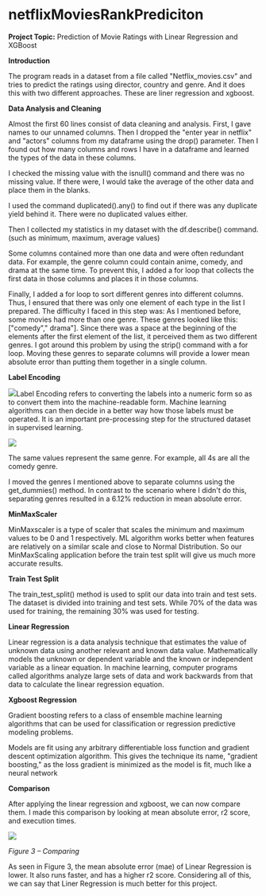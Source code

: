 # netflixMoviesRankPrediciton

**Project Topic:** Prediction of Movie Ratings with Linear Regression and XGBoost

**Introduction**

The program reads in a dataset from a file called "Netflix\_movies.csv" and tries to predict the ratings using director, country and genre. And it does this with two different approaches. These are liner regression and xgboost.

**Data Analysis and Cleaning**

Almost the first 60 lines consist of data cleaning and analysis. First, I gave names to our unnamed columns. Then I dropped the "enter year in netflix" and "actors" columns from my dataframe using the drop() parameter. Then I found out how many columns and rows I have in a dataframe and learned the types of the data in these columns.

I checked the missing value with the isnull() command and there was no missing value. If there were, I would take the average of the other data and place them in the blanks.

I used the command duplicated().any() to find out if there was any duplicate yield behind it. There were no duplicated values either.

Then I collected my statistics in my dataset with the df.describe() command. (such as minimum, maximum, average values)

Some columns contained more than one data and were often redundant data. For example, the genre column could contain anime, comedy, and drama at the same time. To prevent this, I added a for loop that collects the first data in those columns and places it in those columns.

Finally, I added a for loop to sort different genres into different columns. Thus, I ensured that there was only one element of each type in the list I prepared. The difficulty I faced in this step was: As I mentioned before, some movies had more than one genre. These genres looked like this: ["comedy"," drama"]. Since there was a space at the beginning of the elements after the first element of the list, it perceived them as two different genres. I got around this problem by using the strip() command with a for loop. Moving these genres to separate columns will provide a lower mean absolute error than putting them together in a single column.

**Label Encoding**

![](RackMultipart20230205-1-uy84oz_html_749feeb2c9134d2b.png)Label Encoding refers to converting the labels into a numeric form so as to convert them into the machine-readable form. Machine learning algorithms can then decide in a better way how those labels must be operated. It is an important pre-processing step for the structured dataset in supervised learning.

![](RackMultipart20230205-1-uy84oz_html_7c7077d462f64c2b.png)

The same values represent the same genre. For example, all 4s are all the comedy genre.

I moved the genres I mentioned above to separate columns using the get\_dummies() method. In contrast to the scenario where I didn't do this, separating genres resulted in a 6.12% reduction in mean absolute error.

**MinMaxScaler**

MinMaxscaler is a type of scaler that scales the minimum and maximum values to be 0 and 1 respectively. ML algorithm works better when features are relatively on a similar scale and close to Normal Distribution. So our MinMaxScaling application before the train test split will give us much more accurate results.

**Train Test Split**

The train\_test\_split() method is used to split our data into train and test sets. The dataset is divided into training and test sets. While 70% of the data was used for training, the remaining 30% was used for testing.

**Linear Regression**

Linear regression is a data analysis technique that estimates the value of unknown data using another relevant and known data value. Mathematically models the unknown or dependent variable and the known or independent variable as a linear equation. In machine learning, computer programs called algorithms analyze large sets of data and work backwards from that data to calculate the linear regression equation.

**Xgboost Regression**

Gradient boosting refers to a class of ensemble machine learning algorithms that can be used for classification or regression predictive modeling problems.

Models are fit using any arbitrary differentiable loss function and gradient descent optimization algorithm. This gives the technique its name, "gradient boosting," as the loss gradient is minimized as the model is fit, much like a neural network

**Comparison**

After applying the linear regression and xgboost, we can now compare them. I made this comparison by looking at mean absolute error, r2 score, and execution times.

![](RackMultipart20230205-1-uy84oz_html_77fa3ec350e84f04.png)

_Figure 3 – Comparing_

As seen in Figure 3, the mean absolute error (mae) of Linear Regression is lower. It also runs faster, and has a higher r2 score. Considering all of this, we can say that Liner Regression is much better for this project.
